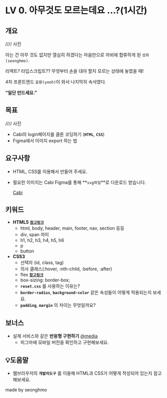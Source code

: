 # LV 0. 아무것도 모르는데요 …?(1시간)

## 개요

//// 사진

아는 건 아무 것도 없지만 열심히 하겠다는 마음만으로 까비에 합류하게 된 `성희(seonghmo)`.

리액트? 타입스크립트?? 무엇부터 손을 대야 할지 모르는 상태에 놓였을 때!

4차 프론트엔드 `윤환(yooh)`이 와서 나지막히 속삭였다.

**“일단 만드세요.”**

## 목표

//// 사진

- Cabi의 login페이지를 클론 코딩하기 (**`HTML`**, **`CSS`**)
- Figma에서 이미지 export 하는 법

## 요구사항

- HTML, CSS를 이용해서 만들어 주세요.
- 필요한 이미지는 Cabi Figma를 통해 **`svg파일`**로 다운로드 받습니다.

  [Cabi](https://www.figma.com/file/VPCMYpGsvk3URZbZ8xwROi/Cabi?type=design&node-id=2903-32974&mode=design&t=nB5aVfxZUBsROehe-0)

## 키워드

- **HTML5** [**`참고링크`**](https://developer.mozilla.org/ko/docs/Web/HTML/Element)
  - html, body, header, main, footer, nav, section 등등
  - div, span 차이
  - h1, h2, h3, h4, h5, h6
  - p
  - button
- **CSS3**
  - 선택자 (id, class, tag)
  - 의사 클래스(:hover, :nth-child, :before, :after)
  - flex [**`참고링크`**](https://studiomeal.com/archives/197)
  - box-sizing: border-box;
  - **`reset.css`** 를 사용하는 이유는?
  - **`border-radius`**, **`background-color`** 같은 속성들이 어떻게 적용되는지 보세요.
  - **`padding`**, **`margin`** 의 차이는 무엇일까요?

## 보너스

- 실제 서비스와 같은 **반응형 구현하기** [@media](https://developer.mozilla.org/ko/docs/Web/CSS/@media)
  - 피그마에 모바일 버전을 확인하고 구현해보세요.

## 💡도움말

- 웹브라우저의 **`개발자도구`** 를 이용해 HTML과 CSS가 어떻게 작성되어 있는지 참고해보세요.

made by seonghmo
